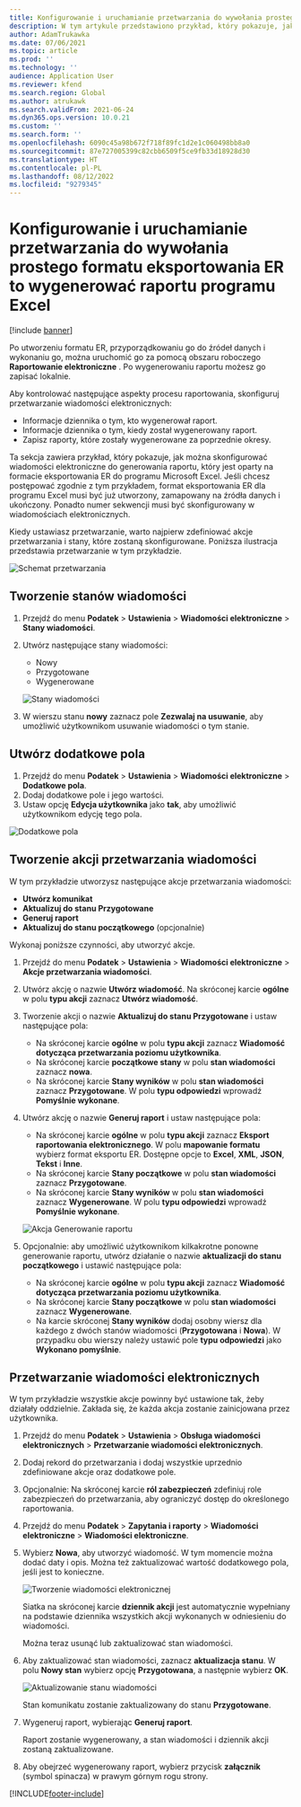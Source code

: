 ```yaml
---
title: Konfigurowanie i uruchamianie przetwarzania do wywołania prostego formatu eksportowania ER to wygenerować raportu programu Excel
description: W tym artykule przedstawiono przykład, który pokazuje, jak skonfigurować i używać wiadomości elektronicznych.
author: AdamTrukawka
ms.date: 07/06/2021
ms.topic: article
ms.prod: ''
ms.technology: ''
audience: Application User
ms.reviewer: kfend
ms.search.region: Global
ms.author: atrukawk
ms.search.validFrom: 2021-06-24
ms.dyn365.ops.version: 10.0.21
ms.custom: ''
ms.search.form: ''
ms.openlocfilehash: 6090c45a98b672f718f89fc1d2e1c060498bb8a0
ms.sourcegitcommit: 87e727005399c82cbb6509f5ce9fb33d18928d30
ms.translationtype: HT
ms.contentlocale: pl-PL
ms.lasthandoff: 08/12/2022
ms.locfileid: "9279345"
---
```

# <a name="set-up-and-run-processing-to-call-a-simple-exporting-er-format-to-generate-an-excel-report"></a>Konfigurowanie i uruchamianie przetwarzania do wywołania prostego formatu eksportowania ER to wygenerować raportu programu Excel

[!include [banner](../includes/banner.md)]

Po utworzeniu formatu ER, przyporządkowaniu go do źródeł danych i wykonaniu go, można uruchomić go za pomocą obszaru roboczego **Raportowanie elektroniczne** . Po wygenerowaniu raportu możesz go zapisać lokalnie.

Aby kontrolować następujące aspekty procesu raportowania, skonfiguruj przetwarzanie wiadomości elektronicznych:

- Informacje dziennika o tym, kto wygenerował raport.
- Informacje dziennika o tym, kiedy został wygenerowany raport.
- Zapisz raporty, które zostały wygenerowane za poprzednie okresy.

Ta sekcja zawiera przykład, który pokazuje, jak można skonfigurować wiadomości elektroniczne do generowania raportu, który jest oparty na formacie eksportowania ER do programu Microsoft Excel. Jeśli chcesz postępować zgodnie z tym przykładem, format eksportowania ER dla programu Excel musi być już utworzony, zamapowany na źródła danych i ukończony. Ponadto numer sekwencji musi być skonfigurowany w wiadomościach elektronicznych.

Kiedy ustawiasz przetwarzanie, warto najpierw zdefiniować akcje przetwarzania i stany, które zostaną skonfigurowane. Poniższa ilustracja przedstawia przetwarzanie w tym przykładzie.

![Schemat przetwarzania](media/processing-scheme.png)

## <a name="create-message-statuses"></a>Tworzenie stanów wiadomości

1. Przejdź do menu **Podatek** \> **Ustawienia** \> **Wiadomości elektroniczne** \> **Stany wiadomości**.
2. Utwórz następujące stany wiadomości:

    - Nowy
    - Przygotowane
    - Wygenerowane

    ![Stany wiadomości](media/message-statuses.png)

3. W wierszu stanu **nowy** zaznacz pole **Zezwalaj na usuwanie**, aby umożliwić użytkownikom usuwanie wiadomości o tym stanie.

## <a name="create-additional-fields"></a>Utwórz dodatkowe pola

1. Przejdź do menu **Podatek** \> **Ustawienia** \> **Wiadomości elektroniczne** \> **Dodatkowe pola**.
2. Dodaj dodatkowe pole i jego wartości.
3. Ustaw opcję **Edycja użytkownika** jako **tak**, aby umożliwić użytkownikom edycję tego pola.

![Dodatkowe pola](media/additional-fields.png)

## <a name="create-message-processing-actions"></a>Tworzenie akcji przetwarzania wiadomości

W tym przykładzie utworzysz następujące akcje przetwarzania wiadomości:

- **Utwórz komunikat**
- **Aktualizuj do stanu Przygotowane**
- **Generuj raport**
- **Aktualizuj do stanu początkowego** (opcjonalnie)

Wykonaj poniższe czynności, aby utworzyć akcje.

1. Przejdź do menu **Podatek** \> **Ustawienia** \> **Wiadomości elektroniczne** \> **Akcje przetwarzania wiadomości**.
2. Utwórz akcję o nazwie **Utwórz wiadomość**. Na skróconej karcie **ogólne** w polu **typu akcji** zaznacz **Utwórz wiadomość**.
3. Tworzenie akcji o nazwie **Aktualizuj do stanu Przygotowane** i ustaw następujące pola:

    - Na skróconej karcie **ogólne** w polu **typu akcji** zaznacz **Wiadomość dotycząca przetwarzania poziomu użytkownika**.
    - Na skróconej karcie **początkowe stany** w polu **stan wiadomości** zaznacz **nowa**.
    - Na skróconej karcie **Stany wyników** w polu **stan wiadomości** zaznacz **Przygotowane**. W polu **typu odpowiedzi** wprowadź **Pomyślnie wykonane**.

4. Utwórz akcję o nazwie **Generuj raport** i ustaw następujące pola:

    - Na skróconej karcie **ogólne** w polu **typu akcji** zaznacz **Eksport raportowania elektronicznego**. W polu **mapowanie formatu** wybierz format eksportu ER. Dostępne opcje to **Excel**, **XML**, **JSON**, **Tekst** i **Inne**.
    - Na skróconej karcie **Stany początkowe** w polu **stan wiadomości** zaznacz **Przygotowane**.
    - Na skróconej karcie **Stany wyników** w polu **stan wiadomości** zaznacz **Wygenerowane**. W polu **typu odpowiedzi** wprowadź **Pomyślnie wykonane**.

    ![Akcja Generowanie raportu](media/generate-report-action.png)

5. Opcjonalnie: aby umożliwić użytkownikom kilkakrotne ponowne generowanie raportu, utwórz działanie o nazwie **aktualizacji do stanu początkowego** i ustawić następujące pola:

    - Na skróconej karcie **ogólne** w polu **typu akcji** zaznacz **Wiadomość dotycząca przetwarzania poziomu użytkownika**.
    - Na skróconej karcie **Stany początkowe** w polu **stan wiadomości** zaznacz **Wygenerowane**.
    - Na karcie skróconej **Stany wyników** dodaj osobny wiersz dla każdego z dwóch stanów wiadomości (**Przygotowana** i **Nowa**). W przypadku obu wierszy należy ustawić pole **typu odpowiedzi** jako **Wykonano pomyślnie**.

## <a name="electronic-message-processing"></a>Przetwarzanie wiadomości elektronicznych

W tym przykładzie wszystkie akcje powinny być ustawione tak, żeby działały oddzielnie. Zakłada się, że każda akcja zostanie zainicjowana przez użytkownika.

1. Przejdź do menu **Podatek** \> **Ustawienia** \> **Obsługa wiadomości elektronicznych** \> **Przetwarzanie wiadomości elektronicznych**.
2. Dodaj rekord do przetwarzania i dodaj wszystkie uprzednio zdefiniowane akcje oraz dodatkowe pole.
3. Opcjonalnie: Na skróconej karcie **ról zabezpieczeń** zdefiniuj role zabezpieczeń do przetwarzania, aby ograniczyć dostęp do określonego raportowania.
4. Przejdź do menu **Podatek** \> **Zapytania i raporty** \> **Wiadomości elektroniczne** \> **Wiadomości elektroniczne**.
5. Wybierz **Nowa**, aby utworzyć wiadomość. W tym momencie można dodać daty i opis. Można też zaktualizować wartość dodatkowego pola, jeśli jest to konieczne.

    ![Tworzenie wiadomości elektronicznej](media/create-electronic-message.png)

    Siatka na skróconej karcie **dziennik akcji** jest automatycznie wypełniany na podstawie dziennika wszystkich akcji wykonanych w odniesieniu do wiadomości.

    Można teraz usunąć lub zaktualizować stan wiadomości. 

6. Aby zaktualizować stan wiadomości, zaznacz **aktualizacja stanu**. W polu **Nowy stan** wybierz opcję **Przygotowana**, a następnie wybierz **OK**.

    ![Aktualizowanie stanu wiadomości](media/update-status.png)

    Stan komunikatu zostanie zaktualizowany do stanu **Przygotowane**.

7. Wygeneruj raport, wybierając **Generuj raport**.

    Raport zostanie wygenerowany, a stan wiadomości i dziennik akcji zostaną zaktualizowane.

8. Aby obejrzeć wygenerowany raport, wybierz przycisk **załącznik** (symbol spinacza) w prawym górnym rogu strony.

[!INCLUDE[footer-include](../../includes/footer-banner.md)]
